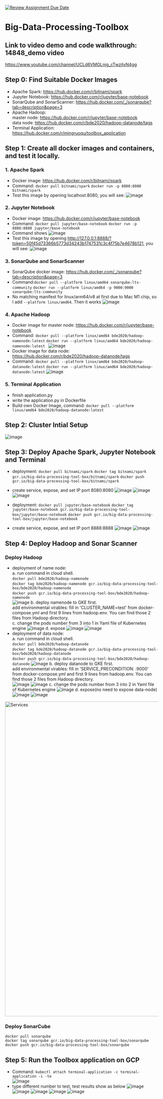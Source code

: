 [![Review Assignment Due Date](https://classroom.github.com/assets/deadline-readme-button-24ddc0f5d75046c5622901739e7c5dd533143b0c8e959d652212380cedb1ea36.svg)](https://classroom.github.com/a/gmvPxYB2)

# Big-Data-Processing-Toolbox
## Link to video demo and code walkthrough: 14848_demo video
https://www.youtube.com/channel/UCLd6VMGLnjg_cTwzjIvN4gg

## Step 0: Find Suitable Docker Images
- Apache Spark: https://hub.docker.com/r/bitnami/spark 
- Jupyter Notebook: https://hub.docker.com/r/jupyter/base-notebook
- SonarQube and SonarScanner: https://hub.docker.com/_/sonarqube?tab=description&page=3
- Apache Hadoop:   
master node: https://hub.docker.com/r/jupyter/base-notebook  
data node: https://hub.docker.com/r/bde2020/hadoop-datanode/tags  
- Terminal Application:  
https://hub.docker.com/r/mingruoqu/toolbox_application

## Step 1: Create all docker images and containers, and test it locally.
### 1. Apache Spark
- Docker image: https://hub.docker.com/r/bitnami/spark
- Command: `docker pull bitnami/spark`
         `docker run -p 8080:8080 bitnami/spark`
- Test this image by opening localhost:8080, you will see: 
![image](https://user-images.githubusercontent.com/89753601/142845071-69034d77-3f12-4979-9ef4-c4751012f18f.png)
### 2. Jupyter Notebook
- Docker image: https://hub.docker.com/r/jupyter/base-notebook
- Command: `docker pull jupyter/base-notebook`
         `docker run -p 8888:8888 jupyter/base-notebook`
- Command shows ![image](https://user-images.githubusercontent.com/89753601/142847107-4668acac-c95d-49f9-a5b0-6316b74c1a69.png)
- Test this image by opening http://127.0.0.1:8888/?token=50f45d73366b5773d34243b1747531c3c4f75b7e4678b121, you will see:
![image](https://user-images.githubusercontent.com/89753601/142847170-a946c55a-c9ba-4127-bbbc-5f6169edfa73.png)
### 3. SonarQube and SonarScanner
- SonarQube docker image: https://hub.docker.com/_/sonarqube?tab=description&page=3
- Command:`docker pull --platform linux/amd64 sonarqube:lts-community`
        `docker run --platform linux/amd64 -p 9000:9000 sonarqube:lts-community `
- No matching manifest for linux/arm64/v8 at first due to Mac M1 chip, so I add `--platform linux/amd64`. Then it works
![image](https://user-images.githubusercontent.com/89753601/142848762-7b97c9e6-fd22-43ec-b3f8-229eb6aa27f9.png)

### 4. Apache Hadoop
- Docker image for master node: https://hub.docker.com/r/jupyter/base-notebook
- Command: `docker pull --platform linux/amd64 bde2020/hadoop-namenode:latest`
           `docker run --platform linux/amd64 bde2020/hadoop-namenode:latest `
![image](https://user-images.githubusercontent.com/89753601/142857301-27522e4e-6ce8-47ac-a0db-6af5ac841135.png)
- Docker image for data node: https://hub.docker.com/r/bde2020/hadoop-datanode/tags
- Command: `docker pull --platform linux/amd64 bde2020/hadoop-datanode:latest`
           `docker run --platform linux/amd64 bde2020/hadoop-datanode:latest`
 ![image](https://user-images.githubusercontent.com/89753601/142858766-5c0b7d44-a12a-48b5-859c-bf54b490f7d3.png)
 
### 5. Terminal Application
- finish application.py
- write the application.py in Dockerfile
- Build own Docker Image, command: `docker pull --platform linux/amd64 bde2020/hadoop-datanode:latest`
 
 
 ## Step 2: Cluster Intial Setup
 ![image](https://user-images.githubusercontent.com/89753601/143787874-cbf51760-f255-42e5-a1e9-bd92275a9fce.png)

 ## Step 3: Deploy Apache Spark, Jupyter Notebook and Terminal
 - deployment:
 `docker pull bitnami/spark`
 `docker tag bitnami/spark gcr.io/big-data-processing-tool-box/bitnami/spark`
 `docker push gcr.io/big-data-processing-tool-box/bitnami/spark`
 - create service, expose, and set IP port 8080:8080
 ![image](https://user-images.githubusercontent.com/89753601/143789031-c6c55b79-d378-40a8-bd79-6f8e8e96b1e0.png)
![image](https://user-images.githubusercontent.com/89753601/143791382-e1991a7f-f5dc-490f-a3d8-521b1e81110a.png)
![image](https://user-images.githubusercontent.com/89753601/144751585-8b0ee08b-f5c8-4e7d-b16e-961b994949f3.png)


 - deployment:
 `docker pull jupyter/base-notebook`
 `docker tag jupyter/base-notebook gcr.io/big-data-processing-tool-box/jupyter/base-notebook`
 `docker push gcr.io/big-data-processing-tool-box/jupyter/base-notebook`
 - create service, expose, and set IP port 8888:8888
 ![image](https://user-images.githubusercontent.com/89753601/143789133-427f9acb-a1e6-483c-a910-acdf83d998fb.png)
![image](https://user-images.githubusercontent.com/89753601/143791390-70003fac-5209-4d76-a768-d28323944d20.png)
 
 ## Step 4: Deploy Hadoop and Sonar Scanner
 ### Deploy Hadoop
 - deployment of name node:  
 a. run command in cloud shell.  
 `docker pull bde2020/hadoop-namenode`  
 `docker tag bde2020/hadoop-namenode gcr.io/big-data-processing-tool-box/bde2020/hadoop-namenode`  
 `docker push gcr.io/big-data-processing-tool-box/bde2020/hadoop-namenode`  
 ![image](https://user-images.githubusercontent.com/89753601/143793896-b67947a6-4800-4e14-bfaa-fd5fd9ece255.png)
b. deploy namenode to GKE first.  
add environmental virables: fill in 'CLUSTER_NAME=test' from docker-compose.yml and first 9 lines from hadoop.env. You can find those 2 files from Hadoop directory.   
c. change the pods number from 3 into 1 in Yaml file of Kubernetes engine
 ![image](https://user-images.githubusercontent.com/89753601/143795402-b3d93d2c-a1db-4c80-866d-39f70f364889.png)
d. expose
 ![image](https://user-images.githubusercontent.com/89753601/143795579-86982859-4791-46f5-ac34-f2cb66af19ba.png)
![image](https://user-images.githubusercontent.com/89753601/143795736-8e85e284-553e-416e-b5d4-4ad552a0c9d3.png)
- deployment of data node:  
 a. run command in cloud shell.  
 `docker pull bde2020/hadoop-datanode`  
 `docker tag bde2020/hadoop-datanode gcr.io/big-data-processing-tool-box/bde2020/hadoop-datanode`  
 `docker push gcr.io/big-data-processing-tool-box/bde2020/hadoop-datanode`
 ![image](https://user-images.githubusercontent.com/89753601/143793896-b67947a6-4800-4e14-bfaa-fd5fd9ece255.png)
b. deploy datanode to GKE first.  
add environmental virables: fill in 'SERVICE_PRECONDITION: <name-node service name>:9000' from docker-compose.yml and first 9 lines from hadoop.env. You can find those 2 files from Hadoop directory.   
         ![image](https://user-images.githubusercontent.com/89753601/143796536-364de4e1-2704-4408-b430-26dafd3e6916.png)
![image](https://user-images.githubusercontent.com/89753601/143795736-8e85e284-553e-416e-b5d4-4ad552a0c9d3.png)
c. change the pods number from 3 into 2 in Yaml file of Kubernetes engine
 ![image](https://user-images.githubusercontent.com/89753601/143795402-b3d93d2c-a1db-4c80-866d-39f70f364889.png)
d. expose(no need to expose data-node)
 ![image](https://user-images.githubusercontent.com/89753601/143795579-86982859-4791-46f5-ac34-f2cb66af19ba.png)
![image](https://user-images.githubusercontent.com/89753601/144751605-ac7b1956-7ae4-483d-942e-a20a6a6774f4.png)
<img width="1033" alt="Services" src="https://user-images.githubusercontent.com/89753601/144751849-53d2c028-a252-479e-a327-d6134909c626.png">


### Deploy SonarCube
`docker pull sonarqube`  
`docker tag sonarqube gcr.io/big-data-processing-tool-box/sonarqube`  
`docker push gcr.io/big-data-processing-tool-box/sonarqube`

## Step 5: Run the Toolbox application on GCP
- Command: `kubectl attach terminal-application -c terminal-application -i -te`    
![image](https://user-images.githubusercontent.com/89753601/144750654-b91a57d0-535d-4a36-94ca-bf81fb5108fa.png)  
- type different number to test, test results show as below
![image](https://user-images.githubusercontent.com/89753601/143808788-f54efdc3-f63d-4bea-a7b7-990736389cfb.png)
![image](https://user-images.githubusercontent.com/89753601/143808807-eea9dbbe-c9a7-4621-b1fd-91818a1a9dfe.png)
![image](https://user-images.githubusercontent.com/89753601/143808824-e385f3d9-55b4-4778-9c7b-c7abe36ff661.png)
![image](https://user-images.githubusercontent.com/89753601/143808846-2fae2720-e261-4434-9525-a8fabfd699e0.png)
![image](https://user-images.githubusercontent.com/89753601/144752032-91fd5d0d-b7d9-44e3-905d-1eea5fbddf36.png)



